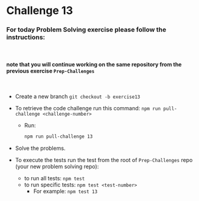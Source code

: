 # Challenge 13

### For today Problem Solving exercise please follow the instructions:

<p>&nbsp</p>

#### note that you will continue working on the same repository from the previous exercise  `Prep-Challenges`

<p>&nbsp</p>

- Create a new branch `git checkout -b exercise13`


- To retrieve the code challenge run this command: `npm run pull-challenge <challenge-number>`

   - Run:

   	 ```bash
  	 npm run pull-challenge 13
   	 ```


- Solve the problems.

- To execute the tests run the test from the root of `Prep-Challenges` repo (your new problem solving repo):

  - to run all tests: `npm test`
  - to run specific tests: `npm test <test-number>`
    - For example: `npm test 13`